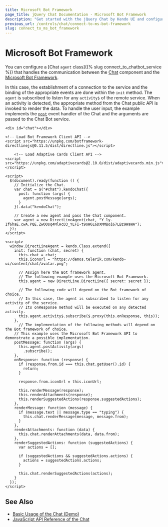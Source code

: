 ```yaml
---
title: Microsoft Bot Framework
page_title: jQuery Chat Documentation - Microsoft Bot Framework
description: "Get started with the jQuery Chat by Kendo UI and configure and connect the Kendo UI Chat component to the Microsoft Bot Framework."
previous_url: /controls/chat/connect-to-ms-bot-framework
slug: connect_to_ms_bot_framework
---
```


# Microsoft Bot Framework

You can configure a [Chat `agent` class]({% slug connect_to_chatbot_service %}) that handles the communication between the [Chat](https://demos.telerik.com/kendo-ui/chat/index) component and the [Microsoft Bot Framework](https://dev.botframework.com/).

In this case, the establishment of a connection to the service and the binding of the appropriate events are done within the `init` method. The `agent` is subscribed to listen for any `activity$` of the remote service. When an activity is detected, the appropriate method from the Chat public API is invoked to render the data. To handle the user input, the example implements the [`post`](/api/javascript/ui/chat/events/post) event handler of the Chat and the arguments are passed to the Chat Bot service.

```dojo
<div id="chat"></div>

<!-- Load Bot Framework Client API -->
<script src="https://unpkg.com/botframework-directlinejs@0.11.5/dist/directline.js"></script>

    <!-- Load Adaptive Cards Client API -->
<script src="https://unpkg.com/adaptivecards@2.10.0/dist/adaptivecards.min.js"></script>

<script>
  $(document).ready(function () {
	// Initialize the Chat.
    var chat = $("#chat").kendoChat({
      post: function (args) {
        agent.postMessage(args);
      }
    }).data("kendoChat");

	// Create a new agent and pass the Chat component.
    var agent = new DirectLineAgent(chat, "Y_ly-If6haE.cwA.PQE.ZwOOsq4MlHcD3_YLFI-t9oW6L6DXMMBoi67LBz9WaWA");
  });
</script>

<script>
  window.DirectLineAgent = kendo.Class.extend({
    init: function (chat, secret) {
      this.chat = chat;
      this.iconUrl = "https://demos.telerik.com/kendo-ui/content/chat/avatar.png";

      // Assign here the Bot framework agent.
      // The following example uses the Microsoft Bot Framework.
      this.agent = new DirectLine.DirectLine({ secret: secret });

      // The following code will depend on the Bot framework of choice.
      // In this case, the agent is subscribed to listen for any activity of the service.
      // Its onResponse method will be executed on any detected activity.
      this.agent.activity$.subscribe($.proxy(this.onResponse, this));
    },
	  // The implementation of the following methods will depend on the Bot framework of choice.
    // This example uses the Microsoft Bot Framework API to demonstrate a possible implementation.
    postMessage: function (args) {
      this.agent.postActivity(args)
        .subscribe();
    },
    onResponse: function (response) {
      if (response.from.id === this.chat.getUser().id) {
        return;
      }

      response.from.iconUrl = this.iconUrl;

      this.renderMessage(response);
      this.renderAttachments(response);
      this.renderSuggestedActions(response.suggestedActions);
    },
    renderMessage: function (message) {
      if (message.text || message.type == "typing") {
        this.chat.renderMessage(message, message.from);
      }
    },
    renderAttachments: function (data) {
      this.chat.renderAttachments(data, data.from);
    },
    renderSuggestedActions: function (suggestedActions) {
      var actions = [];

      if (suggestedActions && suggestedActions.actions) {
        actions = suggestedActions.actions;
      }

      this.chat.renderSuggestedActions(actions);
    }
  });
</script>
```

## See Also

* [Basic Usage of the Chat (Demo)](https://demos.telerik.com/kendo-ui/chat/index)
* [JavaScript API Reference of the Chat](/api/javascript/ui/chat)
